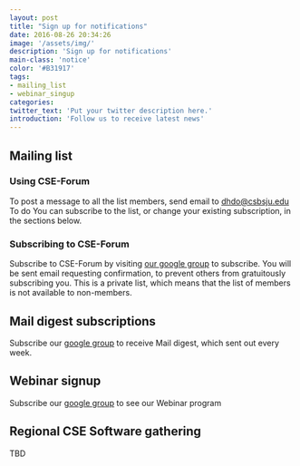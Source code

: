 ```yaml
---
layout: post
title: "Sign up for notifications"
date: 2016-08-26 20:34:26
image: '/assets/img/'
description: 'Sign up for notifications'
main-class: 'notice'
color: '#B31917'
tags:
- mailing_list
- webinar_singup
categories:
twitter_text: 'Put your twitter description here.'
introduction: 'Follow us to receive latest news'
---
```


## Mailing list
  
### Using CSE-Forum

To post a message to all the list members, send email to [dhdo@csbsju.edu](/<mailto:dhdo@csbsju.edu>) To do
You can subscribe to the list, or change your existing subscription, in the sections below.

### Subscribing to CSE-Forum

Subscribe to CSE-Forum by visiting [our google group](https://groups.google.com/forum/#!members/csesoftware) to subscribe. 
You will be sent email requesting confirmation, to prevent others from gratuitously subscribing you. 
This is a private list, which means that the list of members is not available to non-members.

## Mail digest subscriptions

Subscribe our [google group](https://groups.google.com/forum/#!forum/csesoftware) to receive Mail digest, which sent out every week. 

## Webinar signup

Subscribe our [google group](https://groups.google.com/forum/#!forum/csesoftware) to see our Webinar program

## Regional CSE Software gathering

TBD


